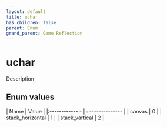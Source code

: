 ```yaml
---
layout: default
title: uchar
has_children: false
parent: Enum
grand_parent: Game Reflection
---
```

# uchar
Description 

## Enum values
| Name | Value |
|:------------ - | : -------------- |
| canvas | 0 |
| stack_horizontal | 1 |
| stack_vartical | 2 |
